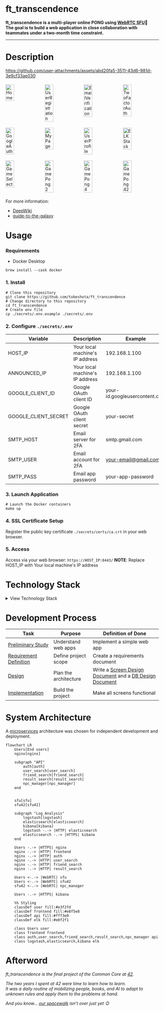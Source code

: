# ft_transcendence
**ft_transcendence is a multi-player online PONG using [WebRTC SFU](https://scrapbox.io/guide-to-the-galaxy/WebRTC_SFU)🏓**  
**The goal is to build a web application in close collaboration with teammates under a two-month time constraint.**

---

# Description
https://github.com/user-attachments/assets/abd20fa5-3511-43d6-981d-3e9cf33ae030
<div style="display: flex; gap: 10px; margin: 20px 0;">
  <img src="https://github.com/user-attachments/assets/6051b7c1-5c61-40d7-aa76-3102c1b90ab3" alt="Home" style="width: 24%; height: auto;">
  <img src="https://github.com/user-attachments/assets/b30e298e-5966-44b9-8923-52bcfbac9390" alt="UserRegistration" style="width: 24%; height: auto;">
  <img src="https://github.com/user-attachments/assets/a3414b42-cdcb-4c05-b6a3-cc4c4e9afd5a" alt="EmailVerification" style="width: 24%; height: auto;">
  <img src="https://github.com/user-attachments/assets/02c57a7b-7e1a-4207-810d-39984ebfcc3d" alt="TwoFactorAuth" style="width: 24%; height: auto;">
</div>
<div style="display: flex; gap: 10px; margin: 20px 0;">
  <img src="https://github.com/user-attachments/assets/37edbbbb-351d-4366-9ffe-642712deca08" alt="GoogleAuth" style="width: 24%; height: auto;">
  <img src="https://github.com/user-attachments/assets/2eae4b09-08c1-4c03-b082-14fe216d89d8" alt="MyPage" style="width: 24%; height: auto;">
  <img src="https://github.com/user-attachments/assets/0e72b726-62db-448c-8b03-353ee52cf3f5" alt="UserProfile" style="width: 24%; height: auto;">
  <img src="https://github.com/user-attachments/assets/c14ceab9-5664-4693-a61c-9b06360288b0" alt="ELKStack" style="width: 24%; height: auto;">
</div>
<div style="display: flex; gap: 10px; margin: 20px 0;">
  <img src="https://github.com/user-attachments/assets/5192c02f-12bf-4e4f-b5b3-5215127dda41" alt="GameSelect" style="width: 24%; height: auto;">
  <img src="https://github.com/user-attachments/assets/5d09b6e9-0553-4106-904f-6855f9966def" alt="GamePong2" style="width: 24%; height: auto;">
  <img src="https://github.com/user-attachments/assets/b9714cab-c8dd-4c84-b35c-0fd633d1edca" alt="GamePong4" style="width: 24%; height: auto;">
  <img src="https://github.com/user-attachments/assets/bb515316-1af5-46f4-ae86-23e820e794f2" alt="GamePong42" style="width: 24%; height: auto;">
</div>

For more information:
* [DeepWiki](https://deepwiki.com/smizuoch/ft_transcendence/1-overview)
* [guide-to-the-galaxy](https://scrapbox.io/guide-to-the-galaxy/ft_transcendence潮時)

# Usage
### Requirements
- Docker Desktop
```shell
brew install --cask docker
```

### 1. Install
```shell
# Clone this repository
git clone https://github.com/tobeshota/ft_transcendence
# Change directory to this repository
cd ft_transcendence
# Create env file
cp ./secrets/.env.example ./secrets/.env
```

### 2. Configure `./secrets/.env`
| Variable | Description | Example |
| --- | --- | --- |
| HOST_IP | Your local machine's IP address | 192.168.1.100 |
| ANNOUNCED_IP | Your local machine's IP address | 192.168.1.100 |
| GOOGLE_CLIENT_ID | Google OAuth client ID | your-id.googleusercontent.com |
| GOOGLE_CLIENT_SECRET | Google OAuth client secret | your-secret |
| SMTP_HOST | Email server for 2FA | smtp.gmail.com |
| SMTP_USER | Email account for 2FA | your-email@gmail.com |
| SMTP_PASS | Email app password | your-app-password |

### 3. Launch Application
```shell
# Launch the Docker containers
make up
```

### 4. SSL Certificate Setup
Register the public key certificate `./secrets/certs/ca.crt` in your web browser.

### 5. Access
Access via your web browser: `https://HOST_IP:8443/`
**NOTE**: Replace HOST_IP with Your local machine's IP address

# Technology Stack

<details>
<summary>View Technology Stack</summary>

## Core Technologies
| Technology | Purpose |
|------------|---------|
| [React](https://reactjs.org/) + [TypeScript](https://www.typescriptlang.org/) | Frontend Framework |
| [Tailwind CSS](https://tailwindcss.com/) | CSS Framework |
| [Node.js](https://nodejs.org/) + [NestJS](https://nestjs.com/) | Backend Runtime & Framework |
| [Fastify](https://fastify.dev/) | HTTP Server |
| [MediaSoup](https://mediasoup.org/) | WebRTC SFU for Real-time Communication |
| [Socket.IO](https://socket.io/) | WebSocket Communication |
| [Prisma](https://www.prisma.io/) + [SQLite](https://sqlite.org/) | Database & ORM |

## Infrastructure
| Technology | Purpose |
|------------|---------|
| [Docker](https://www.docker.com/) | Containerization |
| [nginx](https://nginx.org/) | Reverse Proxy |
| [webserv](https://github.com/tobeshota/webserv) | Serving with my own HTTP/1.1 server :D |
| [ELK Stack](https://www.elastic.co/) | Log Analysis |

</details>


# Development Process

| Task | Purpose | Definition of Done |
|------|---------|-------------------|
| [Preliminary Study](https://scrapbox.io/guide-to-the-galaxy/【4%2F23_-_5%2F02】ft_transcendence事前学習) | Understand web apps | Implement a simple web app |
| [Requirement Definition](https://scrapbox.io/guide-to-the-galaxy/【5%2F08_-_5%2F09】ft_transcendence要件定義) | Define project scope | Create a requirements document |
| [Design](https://scrapbox.io/guide-to-the-galaxy/【5%2F13_-_5%2F16】ft_transcendence設計) | Plan the architecture | Write a [Screen Design Document](https://scrapbox.io/guide-to-the-galaxy/ft_transcendence画面設計書) and a [DB Design Document](https://scrapbox.io/guide-to-the-galaxy/ft_transcendenceDB設計書) |
| [Implementation](https://docs.google.com/spreadsheets/d/1m0k-AYQ1fprnzzoou5p9SSvFhIgakw8mnbiXoMJMcwo/edit?gid=543851996#gid=543851996) | Build the project | Make all screens functional |

# System Architecture
A [microservices](https://scrapbox.io/guide-to-the-galaxy/microservices) architecture was chosen for independent development and deployment.
```mermaid
flowchart LR
    Users[End users]
    nginx[nginx]

    subgraph "API"
        auth[auth]
        user_search[user_search]
        friend_search[friend_search]
        result_search[result_search]
        npc_manager[npc_manager]
    end


    sfu[sfu]
    sfu42[sfu42]

    subgraph "Log Analysis"
        logstash[logstash]
        elasticsearch[elasticsearch]
        kibana[kibana]
        logstash -.-> |HTTP| elasticsearch
        elasticsearch -.-> |HTTPS| kibana
    end

    Users -.-> |HTTPS| nginx
    nginx -.-> |HTTP| frontend
    nginx -.-> |HTTP| auth
    nginx -.-> |HTTP| user_search
    nginx -.-> |HTTP| friend_search
    nginx -.-> |HTTP| result_search

    Users <-.-> |WebRTC| sfu
    Users <-.-> |WebRTC| sfu42
    sfu42 <-.-> |WebRTC| npc_manager

    Users -.-> |HTTPS| kibana

    %% Styling
    classDef user fill:#e3f2fd
    classDef frontend fill:#e8f5e8
    classDef api fill:#fff3e0
    classDef elk fill:#e0f2f1

    class Users user
    class frontend frontend
    class auth,user_search,friend_search,result_search,npc_manager api
    class logstash,elasticsearch,kibana elk
```

# Afterword
_ft_transcendence is the final project of the Common Core at [42](https://42tokyo.jp/)._

_The two years I spent at 42 were time to learn how to learn._  
_It was a daily routine of mobilizing people, books, and AI to adapt to unknown rules and apply them to the problems at hand._

_And you know… [our spacewalk](https://scrapbox.io/guide-to-the-galaxy/) isn’t over just yet :D_
